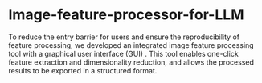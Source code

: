 # Image-feature-processor-for-LLM
To reduce the entry barrier for users and ensure the reproducibility of feature processing, we developed an integrated image feature processing tool with a graphical user interface (GUI) .  This tool enables one-click feature extraction and dimensionality reduction, and allows the processed results to be exported in a structured format.
